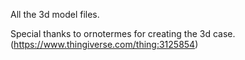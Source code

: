 All the 3d model files.

Special thanks to ornotermes for creating the 3d case.
(https://www.thingiverse.com/thing:3125854)
